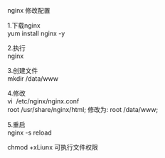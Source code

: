 nginx 修改配置    

1.下载nginx    
yum install nginx -y   

2.执行   
nginx   

3.创建文件   
mkdir /data/www   

4.修改   
vi  /etc/nginx/nginx.conf   
root /usr/share/nginx/html; 修改为: root /data/www;   

5.重启   
nginx -s reload  

chmod +xLiunx 可执行文件权限   
